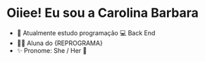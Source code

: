 # Oiiee! Eu sou a Carolina Barbara

- 🌱  Atualmente estudo programação 💻 Back End
- 🧑‍🎓  Aluna do {REPROGRAMA}
- ✨  Pronome: She / Her 👧



